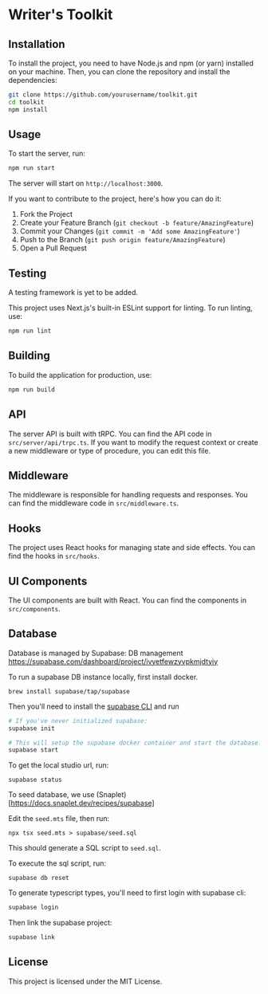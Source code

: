 # Writer's Toolkit

## Installation

To install the project, you need to have Node.js and npm (or yarn) installed on your machine. Then, you can clone the repository and install the dependencies:

```bash
git clone https://github.com/yourusername/toolkit.git
cd toolkit
npm install
```

## Usage

To start the server, run:

```bash
npm run start
```

The server will start on `http://localhost:3000`.

If you want to contribute to the project, here's how you can do it:

1. Fork the Project
2. Create your Feature Branch (`git checkout -b feature/AmazingFeature`)
3. Commit your Changes (`git commit -m 'Add some AmazingFeature'`)
4. Push to the Branch (`git push origin feature/AmazingFeature`)
5. Open a Pull Request

## Testing

A testing framework is yet to be added.

This project uses Next.js's built-in ESLint support for linting. To run linting, use:

```bash
npm run lint
```

## Building

To build the application for production, use:

```bash
npm run build
```

## API

The server API is built with tRPC. You can find the API code in `src/server/api/trpc.ts`. If you want to modify the request context or create a new middleware or type of procedure, you can edit this file.

## Middleware

The middleware is responsible for handling requests and responses. You can find the middleware code in `src/middleware.ts`.

## Hooks

The project uses React hooks for managing state and side effects. You can find the hooks in `src/hooks`.

## UI Components

The UI components are built with React. You can find the components in `src/components`.

## Database

Database is managed by Supabase:
DB management https://supabase.com/dashboard/project/ivyetfewzyvpkmjdtyiy

To run a supabase DB instance locally, first install docker.

`brew install supabase/tap/supabase`

Then you'll need to install the [supabase CLI](https://supabase.com/docs/guides/cli) and run

```bash
# If you've never initialized supabase:
supabase init

# This will setup the supabase docker container and start the database:
supabase start
```

To get the local studio url, run:

```
supabase status
```

To seed database, we use (Snaplet)[https://docs.snaplet.dev/recipes/supabase]

Edit the `seed.mts` file, then run:

```
npx tsx seed.mts > supabase/seed.sql

```

This should generate a SQL script to `seed.sql`.

To execute the sql script, run:

```
supabase db reset

```

To generate typescript types, you'll need to first login with supabase cli:

```bash
supabase login
```

Then link the supabase project:

```bash
supabase link
```

## License

This project is licensed under the MIT License.
